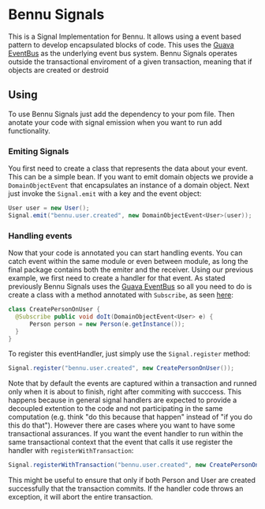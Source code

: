 Bennu Signals
=============

This is a Signal Implementation for Bennu. It allows using a event based pattern to develop encapsulated blocks of code. This uses the [Guava EventBus](https://code.google.com/p/guava-libraries/wiki/EventBusExplained) as the underlying event bus system. Bennu Signals operates outside the transactional enviroment of a given transaction, meaning that if objects are created or destroid 


## Using

To use Bennu Signals just add the dependency to your pom file. Then anotate your code with signal emission when you want to run add functionality.

### Emiting Signals

You first need to create a class that represents the data about your event. This can be a simple bean. If you want to emit domain objects we provide a `DomainObjectEvent` that encapsulates an instance of a domain object. Next just invoke the `Signal.emit` with a key and the event object:


```java
User user = new User();
Signal.emit("bennu.user.created", new DomainObjectEvent<User>(user));
```

### Handling events

Now that your code is annotated you can start handling events. You can catch event within the same module or even between module, as long the final package contains both the emiter and the receiver. Using our previous example, we first need to create a handler for that event. As stated previously Bennu Signals uses the [Guava EventBus](https://code.google.com/p/guava-libraries/wiki/EventBusExplained) so all you need to do is create a class with a method annotated with `Subscribe`, as seen [here](https://code.google.com/p/guava-libraries/wiki/EventBusExplained#Example):


```java
class CreatePersonOnUser {
  @Subscribe public void doIt(DomainObjectEvent<User> e) {
	  Person person = new Person(e.getInstance());
  }
}
```

To register this eventHandler, just simply use the `Signal.register` method:

```java
Signal.register("bennu.user.created", new CreatePersonOnUser());
```

Note that by default the events are captured within a transaction and runned only when it is about to finish, right after commiting with succcess. This happens because in general signal handlers are expected to provide a decoupled extention to the code and not participating in the same computation (e.g. think "do this because that happen" instead of "if you do this do that"). However there are cases where you want to have some transactional assurances. If you want the event handler to run within the same transactional context that the event that calls it use register the handler with `registerWithTransaction`:

```java
Signal.registerWithTransaction("bennu.user.created", new CreatePersonOnUser());
```

This might be useful to ensure that only if both Person and User are created successfully that the transaction commits. If the handler code throws an exception, it will abort the entire transaction. 


